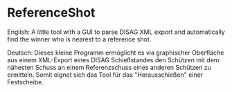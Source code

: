 # ReferenceShot
English:
A little tool with a GUI to parse DISAG XML export and automatically find the winner who is nearest to a reference shot. 

Deutsch:
Dieses kleine Programm ermöglicht es via graphischer Oberfläche aus einem XML-Export eines DISAG Schießstandes den Schützen mit dem nähesten Schuss an einem Referenzschuss eines anderen Schützen zu ermitteln.
Somit eignet sich das Tool für das "Herausschießen" einer Festscheibe.
